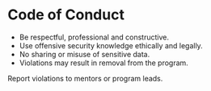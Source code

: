 # Code of Conduct

- Be respectful, professional and constructive.
- Use offensive security knowledge ethically and legally.
- No sharing or misuse of sensitive data.
- Violations may result in removal from the program.

Report violations to mentors or program leads.
